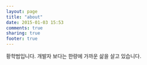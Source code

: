 ```yaml
---
layout: page
title: "about"
date: 2015-01-03 15:53
comments: true
sharing: true
footer: true
---
```


황학범입니다.
개발자 보다는 한량에 가까운 삶을 살고 있습니다.
